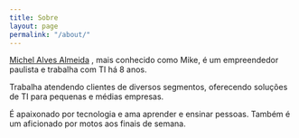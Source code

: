 ```yaml
---
title: Sobre
layout: page
permalink: "/about/"
---
```


[Michel Alves Almeida](https://www.linkedin.com/in/michel-alves-almeida-leite-84976315a/) , mais conhecido como Mike, é um empreendedor paulista e trabalha com TI há 8 anos. 

Trabalha atendendo clientes de diversos segmentos, oferecendo soluções de TI para pequenas e médias empresas.

É apaixonado por tecnologia e ama aprender e ensinar pessoas. Também é um aficionado por motos aos finais de semana.
